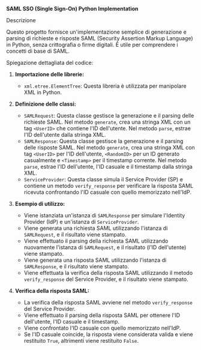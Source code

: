 **SAML SSO (Single Sign-On) Python Implementation**

Descrizione

Questo progetto fornisce un'implementazione semplice di generazione e parsing di richieste e risposte SAML (Security Assertion Markup Language) in Python, senza crittografia o firme digitali. È utile per comprendere i concetti di base di SAML.

Spiegazione dettagliata del codice:

1. **Importazione delle librerie:**
   - `xml.etree.ElementTree`: Questa libreria è utilizzata per manipolare XML in Python.

2. **Definizione delle classi:**
   - `SAMLRequest`: Questa classe gestisce la generazione e il parsing delle richieste SAML. Nel metodo `generate`, crea una stringa XML con un tag `<UserID>` che contiene l'ID dell'utente. Nel metodo `parse`, estrae l'ID dell'utente dalla stringa XML.
   - `SAMLResponse`: Questa classe gestisce la generazione e il parsing delle risposte SAML. Nel metodo `generate`, crea una stringa XML con tag `<UserID>` per l'ID dell'utente, `<RandomID>` per un ID generato casualmente e `<Timestamp>` per il timestamp corrente. Nel metodo `parse`, estrae l'ID dell'utente, l'ID casuale e il timestamp dalla stringa XML.
   - `ServiceProvider`: Questa classe simula il Service Provider (SP) e contiene un metodo `verify_response` per verificare la risposta SAML ricevuta confrontando l'ID casuale con quello memorizzato nell'IdP.

3. **Esempio di utilizzo:**
   - Viene istanziata un'istanza di `SAMLResponse` per simulare l'Identity Provider (IdP) e un'istanza di `ServiceProvider`.
   - Viene generata una richiesta SAML utilizzando l'istanza di `SAMLRequest`, e il risultato viene stampato.
   - Viene effettuato il parsing della richiesta SAML utilizzando nuovamente l'istanza di `SAMLRequest`, e il risultato (l'ID dell'utente) viene stampato.
   - Viene generata una risposta SAML utilizzando l'istanza di `SAMLResponse`, e il risultato viene stampato.
   - Viene effettuata la verifica della risposta SAML utilizzando il metodo `verify_response` del Service Provider, e il risultato viene stampato.

4. **Verifica della risposta SAML:**
   - La verifica della risposta SAML avviene nel metodo `verify_response` del Service Provider.
   - Viene effettuato il parsing della risposta SAML per ottenere l'ID dell'utente, l'ID casuale e il timestamp.
   - Viene confrontato l'ID casuale con quello memorizzato nell'IdP.
   - Se l'ID casuale coincide, la risposta viene considerata valida e viene restituito `True`, altrimenti viene restituito `False`.
